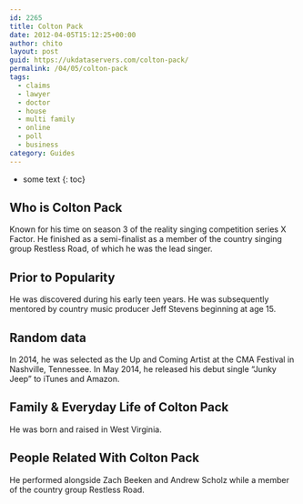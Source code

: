 ```yaml
---
id: 2265
title: Colton Pack
date: 2012-04-05T15:12:25+00:00
author: chito
layout: post
guid: https://ukdataservers.com/colton-pack/
permalink: /04/05/colton-pack
tags:
  - claims
  - lawyer
  - doctor
  - house
  - multi family
  - online
  - poll
  - business
category: Guides
---
```


* some text
{: toc}


## Who is  Colton Pack
                  
                  
                  
Known for his time on season 3 of the reality singing competition series X Factor. He finished as a semi-finalist as a member of the country singing group Restless Road, of which he was the lead singer.
                  
                
                
                
## Prior to Popularity 
                  
                  
                  
He was discovered during his early teen years. He was subsequently mentored by country music producer Jeff Stevens beginning at age 15.
                  
                
                
                
## Random data 
                  
                  
                  
In 2014, he was selected as the Up and Coming Artist at the CMA Festival in Nashville, Tennessee. In May 2014, he released his debut single &#8220;Junky Jeep&#8221; to iTunes and Amazon.
                  
                
                
                
## Family & Everyday Life of Colton Pack
                  
                  
                  
He was born and raised in West Virginia.
                  
                
                
                
## People Related With  Colton Pack
                  
                  
                  
He performed alongside Zach Beeken and Andrew Scholz while a member of the country group Restless Road.
                  
                
              
            
          
          
          
    
    
  

